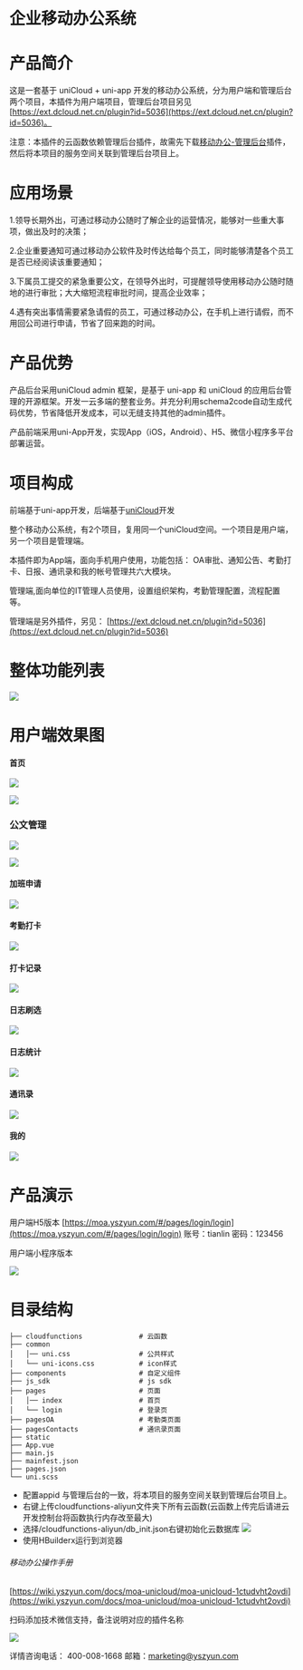 <h1> 企业移动办公系统 </h1>

# 产品简介
这是一套基于 uniCloud + uni-app 开发的移动办公系统，分为用户端和管理后台两个项目，本插件为用户端项目，管理后台项目另见[https://ext.dcloud.net.cn/plugin?id=5036](https://ext.dcloud.net.cn/plugin?id=5036)。

注意：本插件的云函数依赖管理后台插件，故需先下载[移动办公-管理后台](https://ext.dcloud.net.cn/plugin?id=5036)插件，然后将本项目的服务空间关联到管理后台项目上。


# 应用场景
1.领导长期外出，可通过移动办公随时了解企业的运营情况，能够对一些重大事项，做出及时的决策；

2.企业重要通知可通过移动办公软件及时传达给每个员工，同时能够清楚各个员工是否已经阅读该重要通知；

3.下属员工提交的紧急重要公文，在领导外出时，可提醒领导使用移动办公随时随地的进行审批；大大缩短流程审批时间，提高企业效率；

4.遇有突出事情需要紧急请假的员工，可通过移动办公，在手机上进行请假，而不用回公司进行申请，节省了回来跑的时间。

# 产品优势
产品后台采用uniCloud admin 框架，是基于 uni-app 和 uniCloud 的应用后台管理的开源框架。开发一云多端的整套业务。并充分利用schema2code自动生成代码优势，节省降低开发成本，可以无缝支持其他的admin插件。

产品前端采用uni-App开发，实现App（iOS，Android）、H5、微信小程序多平台部署运营。

# 项目构成
前端基于uni-app开发，后端基于[uniCloud](https://uniapp.dcloud.net.cn/uniCloud/README)开发

整个移动办公系统，有2个项目，复用同一个uniCloud空间。一个项目是用户端，另一个项目是管理端。

本插件即为App端，面向手机用户使用，功能包括：
OA审批、通知公告、考勤打卡、日报、通讯录和我的帐号管理共六大模块。

管理端,面向单位的IT管理人员使用，设置组织架构，考勤管理配置，流程配置等。

管理端是另外插件，另见： [https://ext.dcloud.net.cn/plugin?id=5036](https://ext.dcloud.net.cn/plugin?id=5036)



# 整体功能列表
![](https://wiki.yszyun.com/uploads/moa-admin/images/m_bfb43871083d3ba2e5ae70764fd87d15_r.png)

# 用户端效果图
#### 首页
![](https://wiki.yszyun.com/uploads/moa-admin/images/m_f09fc2d26d4bdfcb79ea5e27f8fd56d3_r.jpg)

![](https://wiki.yszyun.com/uploads/moa-admin/images/m_679421fe5989711ecf16f5ac3ed205a0_r.jpg)

### 公文管理
![](https://wiki.yszyun.com/uploads/moa-admin/images/m_30e2b6c4412d0aff122fa092f22ba539_r.jpg)

![](https://wiki.yszyun.com/uploads/moa-admin/images/m_bf1f6fff6355002970221d4873101cb4_r.jpg)

#### 加班申请
![](https://wiki.yszyun.com/uploads/moa-admin/images/m_778770ebb5a6e06973b4b12bb9775bc9_r.jpg)

#### 考勤打卡
![](https://wiki.yszyun.com/uploads/moa-admin/images/m_25398624af26d648f3a97ff82303b63b_r.jpg)

#### 打卡记录
![](https://wiki.yszyun.com/uploads/moa-admin/images/m_9c268a5d28edf12ddd3283ddd215e709_r.jpg)

#### 日志刷选
![](https://wiki.yszyun.com/uploads/moa-admin/images/m_48d008e4b031187bc54ff6489fccb449_r.jpg)

#### 日志统计
![](https://wiki.yszyun.com/uploads/moa-admin/images/m_8ac46525f8adddbace3a1a94c6048416_r.jpg)


#### 通讯录
![](https://wiki.yszyun.com/uploads/moa-admin/images/m_e7d206fe67cc7a26b54ce5bd98e218ee_r.jpg)

#### 我的
![](https://wiki.yszyun.com/uploads/moa-admin/images/m_e1d6b94bdce262c179f67f75b7a22a3d_r.jpg)


# 产品演示

用户端H5版本 [https://moa.yszyun.com/#/pages/login/login](https://moa.yszyun.com/#/pages/login/login)
账号：tianlin
密码：123456

用户端小程序版本

![](https://wiki.yszyun.com/uploads/moa-admin/images/m_36bd7bf15092660dc61413ae5052b432_r.jpg)


# 目录结构
```
├── cloudfunctions              # 云函数
├── common
│   │── uni.css                 # 公共样式
│   └── uni-icons.css           # icon样式
├── components                  # 自定义组件
├── js_sdk                      # js sdk
├── pages                       # 页面
│   │── index                   # 首页
│   └── login                   # 登录页
├── pagesOA                     # 考勤类页面
├── pagesContacts               # 通讯录页面
├── static
├── App.vue
├── main.js
├── mainfest.json
├── pages.json
└── uni.scss
```


* 配置appid 与管理后台的一致，将本项目的服务空间关联到管理后台项目上。
* 右键上传cloudfunctions-aliyun文件夹下所有云函数(云函数上传完后请进云开发控制台将函数执行内存改至最大)
* 选择/cloudfunctions-aliyun/db_init.json右键初始化云数据库
![](https://wiki.yszyun.com/uploads/moa-admin/images/m_895636936e563a949911d1e2d2121531_r.jpg)
* 使用HBuilderx运行到浏览器

###### 移动办公操作手册
[https://wiki.yszyun.com/docs/moa-unicloud/moa-unicloud-1ctudvht2ovdi](https://wiki.yszyun.com/docs/moa-unicloud/moa-unicloud-1ctudvht2ovdi)


扫码添加技术微信支持，备注说明对应的插件名称

![](https://wiki.yszyun.com/uploads/moa-admin/images/m_a3639d790e5a0b1f9d1a1dd5e695894c_r.png)

详情咨询电话： 400-008-1668
邮箱：marketing@yszyun.com
